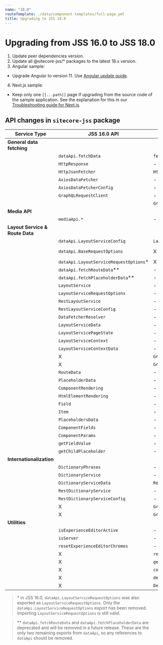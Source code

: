 ```yaml
---
name: "18.0"
routeTemplate: ./data/component-templates/full-page.yml
title: Upgrading to JSS 18.0
---
```


# Upgrading from JSS 16.0 to JSS 18.0

1. Update peer dependencies version.
2. Update all @sitecore-jss/* packages to the latest 18.x version.
3. Angular sample:
 * Upgrade Angular to version 11. Use [Angular update guide](https://update.angular.io/?l=3&v=10.0-11.0).
4. Next.js sample: 
  * Keep only one `[[...path]]` page if upgrading from the source code of the sample application. See the explanation for this in our [Troubleshooting guide for Next.js](/docs/nextjs/troubleshooting#app-fails-to-render-on-vercel-after-1800-upgrade).
## API changes in `sitecore-jss` package

|Service Type|JSS 16.0 API | JSS 18.0 API | change description
|---|---|---|---
|**General data fetching**|||
||`dataApi.fetchData` | `fetchData` | exported directly
||`HttpResponse` | - | no change
||`HttpJsonFetcher` | `HttpDataFetcher` | renamed
||`AxiosDataFetcher` | - | no change
||`AxiosDataFetcherConfig` | - | no change
||`GraphQLRequestClient` | - | no change
||| `GraphQLRequestClientConfig` | new
|**Media API**|||
||`mediaApi.*` | - | no change
|**Layout Service & Route Data**|||
||`dataApi.LayoutServiceConfig` | `LayoutServiceConfig` | exported directly
||`dataApi.BaseRequestOptions` |X| merged into `LayoutServiceRequestOptions`
||`dataApi.LayoutServiceRequestOptions`* |X | removed
||`dataApi.fetchRouteData`** |  - | no change
||`dataApi.fetchPlaceholderData`** | - | no change
||`LayoutService` | - | no change
||`LayoutServiceRequestOptions` | - | no change
||`RestLayoutService` | - | no change
||`RestLayoutServiceConfig` | - | no change
||`DataFetcherResolver` | - | no change
||`LayoutServiceData` | - | no change
||`LayoutServicePageState` | - | no change
||`LayoutServiceContext` | - | no change
||`LayoutServiceContextData` | - | no change
||X| `GraphQLLayoutService` | new
||X| `GraphQLLayoutServiceConfig` | new
||`RouteData` | - | no change
||`PlaceholderData` | - | no change
||`ComponentRendering` | - | no change
||`HtmlElementRendering` | - | no change
||`Field` | - | no change
||`Item` | - | no change
||`PlaceholdersData` | - | no change
||`ComponentFields` | - | no change
||`ComponentParams` | - | no change
||`getFieldValue` | - | no change
||`getChildPlaceholder` | - | no change
|**Internationalization**|||
||`DictionaryPhrases` | - | no change
||`DictionaryService` | - | no change
||`DictionaryServiceData` | `RestDictionaryServiceData` | renamed
||`RestDictionaryService` | - | no change
||`RestDictionaryServiceConfig` | - | no change
||X| `GraphQLDictionaryService` | new
||X| `GraphQLDictionaryServiceConfig` | new
|**Utilities**|||
||`isExperienceEditorActive` | - | no change
||`isServer` | - | no change
||`resetExperienceEditorChromes` | - | no change
||X| `resolveUrl` | new
||X| `getAppRootId` | new
||X| `constants` | new
||X| `debug` | new
||X| `Debugger` | new

> \* in JSS 16.0, `dataApi.LayoutServiceRequestOptions` was also exported as `LayoutServiceRequestOptions`. Only the `dataApi.LayoutServiceRequestOptions` export has been removed. Importing `LayoutServiceRequestOptions` is still valid.

> ** `dataApi.fetchRouteData` and `dataApi.fetchPlaceholderData` are deprecated and will be removed in a future release. These are the only two remaining exports from `dataApi`, so any references to `dataApi` should be removed.
